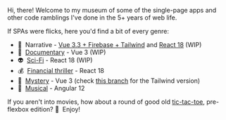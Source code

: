 Hi, there! Welcome to my museum of some of the single-page apps and other code ramblings I've done in the 5+ years of web life.

If SPAs were flicks, here you'd find a bit of every genre:

- 📝 &nbsp;Narrative - [Vue 3.3 + Firebase + Tailwind](https://hqcasanova.github.io/vue-task) and [React 18](https://hqcasanova.github.io/react-task) (WIP)
- 🎥 &nbsp;[Documentary](https://hqcasanova.github.io/unsplash) - Vue 3 (WIP)
- 👽 &nbsp;[Sci-Fi](https://hqcasanova.github.io/react-graphql) - React 18 (WIP)
- 💰 &nbsp;[Financial thriller](https://hqcasanova.github.io/react-app) - React 18
- 🔎 &nbsp;[Mystery](https://hqcasanova.github.io/pin-pad) - Vue 3 (check [this branch](https://github.com/hqcasanova/pin-pad/tree/tailwind) for the Tailwind version)
- 🎵 &nbsp;[Musical](https://hqcasanova.github.io/interactive-matcher) - Angular 12

If you aren't into movies, how about a round of good old [tic-tac-toe](http://hqcasanova.github.io/DOM-and-jQuery-basics/), pre-flexbox edition? 🤪 &nbsp;Enjoy!
